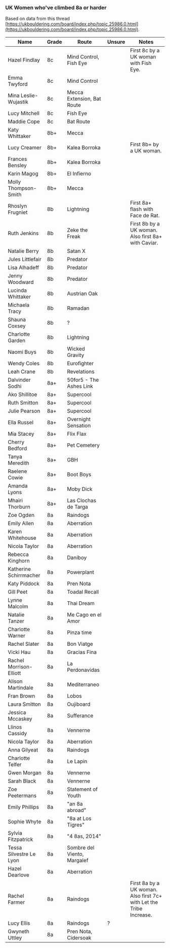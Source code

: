 ### UK Women who've climbed 8a or harder

Based on data from this thread [https://ukbouldering.com/board/index.php/topic,25986.0.html](https://ukbouldering.com/board/index.php/topic,25986.0.html).

| Name | Grade | Route |Unsure|Notes|
|------|-------|-------|------|-----|
|Hazel Findlay|8c|Mind Control, Fish Eye||First 8c by a UK woman with Fish Eye.|
|Emma Twyford|8c|Mind Control|||
|Mina Leslie-Wujastik|8c|Mecca Extension, Bat Route|||
|Lucy Mitchell|8c|Fish Eye|||
|Maddie Cope|8c|Bat Route|||
|Katy Whittaker|8b+|Mecca|||
|Lucy Creamer|8b+|Kalea Borroka||First 8b+ by a UK woman.|
|Frances Bensley|8b+|Kalea Borroka|||
|Karin Magog|8b+|El Infierno|||
|Molly Thompson-Smith|8b+|Mecca|||
|Rhoslyn Frugniet|8b|Lightning||First 8a+ flash with Face de Rat.|
|Ruth Jenkins|8b|Zeke the Freak||First 8b by a UK woman. Also first 8a+ with Caviar.|
|Natalie Berry|8b|Satan X|||
|Jules Littlefair|8b|Predator|||
|Lisa Alhadeff|8b|Predator|||
|Jenny Woodward|8b|Predator|||
|Lucinda Whittaker|8b|Austrian Oak|||
|Michaela Tracy|8b|Ramadan|||
|Shauna Coxsey|8b|?|||
|Charlotte Garden|8b|Lightning|||
|Naomi Buys|8b|Wicked Gravity|||
|Wendy Coles|8b|Eurofighter|||
|Leah Crane|8b|Revelations|||
|Dalvinder Sodhi|8a+|50for5 - The Ashes Link|||
|Ako Shillitoe|8a+|Supercool|||
|Ruth Smitton|8a+|Supercool|||
|Julie Pearson|8a+|Supercool|||
|Ella Russel|8a+|Overnight Sensation|||
|Mia Stacey|8a+|Flix Flax|||
|Cherry Bedford|8a+|Pet Cemetery|||
|Tanya Meredith|8a+|GBH|||
|Raelene Cowie|8a+|Boot Boys|||
|Amanda Lyons|8a+|Moby Dick|||
|Mhairi Thorburn|8a+|Las Clochas de Targa|||
|Zoe Ogden|8a|Raindogs|||
|Emily Allen|8a|Aberration|||
|Karen Whitehouse|8a|Aberration|||
|Nicola Taylor|8a|Aberration|||
|Rebecca Kinghorn|8a|Daniboy|||
|Katherine Schirrmacher|8a|Powerplant|||
|Katy Piddock|8a|Pren Nota|||
|Gill Peet|8a|Toadal Recall|||
|Lynne Malcolm|8a|Thai Dream|||
|Natalie Tanzer|8a|Me Cago en el Amor|||
|Charlotte Warner|8a|Pinza time|||
|Rachel Slater|8a|Bon Viatge|||
|Vicki Hau|8a|Gracias Fina|||
|Rachel Morrison-Elliott|8a|La Perdonavidas|||
|Alison Martindale|8a|Mediterraneo|||
|Fran Brown|8a|Lobos|||
|Laura Smitton|8a|Oujiboard|||
|Jessica Mccaskey|8a|Sufferance|||
|Llinos Cassidy|8a|Vennerne|||
|Nicola Taylor|8a|Aberration|||
|Anna Gilyeat|8a|Raindogs|||
|Charlotte Telfer|8a|Le Lapin|||
|Gwen Morgan|8a|Vennerne|||
|Sarah Black|8a|Vennerne|||
|Zoe Peetermans|8a|Statement of Youth|||
|Emily Phillips|8a|"an 8a abroad"|||
|Sophie Whyte |8a|"8a at Los Tigres"|||
|Sylvia Fitzpatrick|8a|"4 8as, 2014"|||
|Tessa Silvestre Le Lyon|8a|Sombre del Viento, Margalef|||
|Hazel Dearlove|8a|Aberration|||
|Rachel Farmer|8a|Raindogs||First 8a by a UK woman. Also first 7c+ with Let the Tribe Increase.|
|Lucy Ellis|8a|Raindogs|?||
|Gwyneth Uttley|8a|Pren Nota, Cidersoak|||